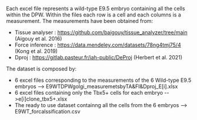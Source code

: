 Each excel file represents a wild-type E9.5 embryo containing all the cells within the DPW. Within the files each row is a cell and each columns is a measurement. 
The measurements have been obtained from:
- Tissue analyser :  https://github.com/baigouy/tissue_analyzer/tree/main (Aigouy et al. 2016)
- Force inference : https://data.mendeley.com/datasets/78ng4tmj75/4 (Kong et al. 2019)
- Dproj : https://gitlab.pasteur.fr/iah-public/DeProj (Herbert et al. 2021)

The dataset is composed by:
- 6 excel files corresponding to the measurements of the 6 Wild-type E9.5 embryos --> E9WTDPWgolgi_measuremetsbyTA&FI&Dproj_E[i].xlsx
- 6 excel files containing only the Tbx5+ cells for each embryo -->e[i]clone_tbx5+.xlsx
- The ready to use dataset containng all the cells from the 6 embryos --> E9WT_forcalssification.csv
